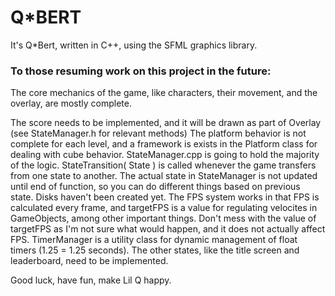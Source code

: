 # Q\*BERT

It's Q\*Bert, written in C++, using the SFML graphics library.

### To those resuming work on this project in the future:

The core mechanics of the game, like characters, their movement, and the overlay, are mostly complete.

The score needs to be implemented, and it will be drawn as part of Overlay (see StateManager.h for relevant methods)
The platform behavior is not complete for each level, and a framework is exists in the Platform class for dealing with cube behavior.
StateManager.cpp is going to hold the majority of the logic. StateTransition( State ) is called whenever the game transfers from one state to another. The actual state in StateManager is not updated until end of function, so you can do different things based on previous state. Disks haven't been created yet. The FPS system works in that FPS is calculated every frame, and targetFPS is a value for regulating velocites in GameObjects, among other important things. Don't mess with the value of targetFPS as I'm not sure what would happen, and it does not actually affect FPS. TimerManager is a utility class for dynamic management of float timers (1.25 = 1.25 seconds). The other states, like the title screen and leaderboard, need to be implemented.

Good luck, have fun, make Lil Q happy.
